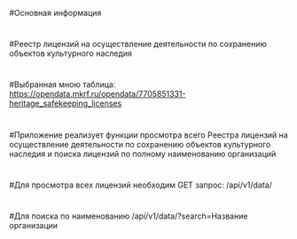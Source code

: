 #Основная информация
#
#Реестр лицензий на осуществление деятельности по сохранению объектов культурного наследия
#
#Выбранная мною таблица: https://opendata.mkrf.ru/opendata/7705851331-heritage_safekeeping_licenses
#
#Приложение реализует функции просмотра всего Реестра лицензий на осуществление деятельности по сохранению объектов культурного наследия и поиска лицензий по полному наименованию организаций
#
#Для просмотра всех лицензий необходим GET запрос: /api/v1/data/
#
#Для поиска по наименованию /api/v1/data/?search=Название организации

 
